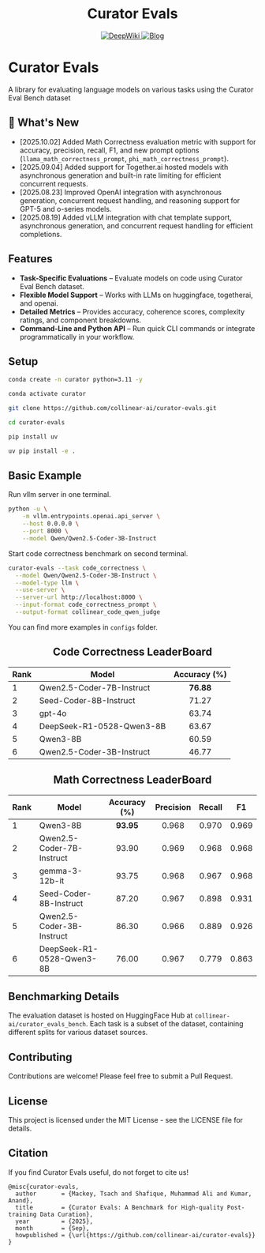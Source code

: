 <h1 align="center">Curator Evals</h1>

<p align="center">
  <a href="https://deepwiki.ai" target="_blank">
    <img src="https://img.shields.io/badge/DeepWiki-000000?style=for-the-badge&logo=readme&logoColor=white" alt="DeepWiki"/>
  </a>
  <a href="https://blog.bespokelabs.ai" target="_blank">
    <img src="https://img.shields.io/badge/Blog-FF5733?style=for-the-badge&logo=hashnode&logoColor=white" alt="Blog"/>
  </a>
</p>

# Curator Evals

A library for evaluating language models on various tasks using the Curator Eval Bench dataset

## 🎉 What's New

- [2025.10.02] Added Math Correctness evaluation metric with support for accuracy, precision, recall, F1, and new prompt options (`llama_math_correctness_prompt`, `phi_math_correctness_prompt`).
- [2025.09.04] Added support for Together.ai hosted models with asynchronous generation and built-in rate limiting for efficient concurrent requests.
- [2025.08.23] Improved OpenAI integration with asynchronous generation, concurrent request handling, and reasoning support for GPT-5 and o-series models.  
- [2025.08.19] Added vLLM integration with chat template support, asynchronous generation, and concurrent request handling for efficient completions. 


## Features

- **Task-Specific Evaluations** – Evaluate models on code using Curator Eval Bench dataset.
- **Flexible Model Support** – Works with LLMs on huggingface, togetherai, and openai.
- **Detailed Metrics** – Provides accuracy, coherence scores, complexity ratings, and component breakdowns.
- **Command-Line and Python API** – Run quick CLI commands or integrate programmatically in your workflow.

## Setup

```bash
conda create -n curator python=3.11 -y

conda activate curator

git clone https://github.com/collinear-ai/curator-evals.git

cd curator-evals

pip install uv

uv pip install -e .
```
## Basic Example
Run vllm server in one terminal.
```bash
python -u \
    -m vllm.entrypoints.openai.api_server \
    --host 0.0.0.0 \
    --port 8000 \
    --model Qwen/Qwen2.5-Coder-3B-Instruct
```
Start code correctness benchmark on second terminal.
```bash
curator-evals --task code_correctness \
  --model Qwen/Qwen2.5-Coder-3B-Instruct \
  --model-type llm \
  --use-server \
  --server-url http://localhost:8000 \
  --input-format code_correctness_prompt \
  --output-format collinear_code_qwen_judge
```
You can find more examples in `configs` folder.

<!-- ## Code Correctness LeaderBoard
| Rank | Model                          | Accuracy (%) |
|:---:|:-------------------------------:|:-------:|
| 1   | Qwen2.5-Coder-7B-Instruct       | **76.88** |
| 2   | Seed-Coder-8B-Instruct          | 71.27 |
| 3   | gpt-4o                          | 63.74 |
| 4   | DeepSeek-R1-0528-Qwen3-8B       | 63.67 |
| 5   | Qwen3-8B                        | 60.59 |
| 6   | Qwen2.5-Coder-3B-Instruct       | 46.77 | -->
<h2 style="text-align:center;">Code Correctness LeaderBoard</h2>

<div align="center">

<table>
  <thead>
    <tr>
      <th>Rank</th>
      <th>Model</th>
      <th>Accuracy (%)</th>
    </tr>
  </thead>
  <tbody>
    <tr>
      <td>1</td>
      <td>Qwen2.5-Coder-7B-Instruct</td>
      <td align="center"><b>76.88</b></td>
    </tr>
    <tr>
      <td>2</td>
      <td>Seed-Coder-8B-Instruct</td>
      <td align="center">71.27</td>
    </tr>
    <tr>
      <td>3</td>
      <td>gpt-4o</td>
      <td align="center">63.74</td>
    </tr>
    <tr>
      <td>4</td>
      <td>DeepSeek-R1-0528-Qwen3-8B</td>
      <td align="center">63.67</td>
    </tr>
    <tr>
      <td>5</td>
      <td>Qwen3-8B</td>
      <td align="center">60.59</td>
    </tr>
    <tr>
      <td>6</td>
      <td>Qwen2.5-Coder-3B-Instruct</td>
      <td align="center">46.77</td>
    </tr>
  </tbody>
</table>

</div>


<h2 style="text-align:center;">Math Correctness LeaderBoard</h2>

<div align="center">

<table>
  <thead>
    <tr>
      <th>Rank</th>
      <th>Model</th>
      <th>Accuracy (%)</th>
      <th>Precision</th>
      <th>Recall</th>
      <th>F1</th>
    </tr>
  </thead>
  <tbody>
    <tr>
      <td>1</td>
      <td>Qwen3-8B</td>
      <td align="center"><b>93.95</b></td>
      <td align="center">0.968</td>
      <td align="center">0.970</td>
      <td align="center">0.969</td>
    </tr>
    <tr>
      <td>2</td>
      <td>Qwen2.5-Coder-7B-Instruct</td>
      <td align="center">93.90</td>
      <td align="center">0.969</td>
      <td align="center">0.968</td>
      <td align="center">0.968</td>
    </tr>
    <tr>
      <td>3</td>
      <td>gemma-3-12b-it</td>
      <td align="center">93.75</td>
      <td align="center">0.968</td>
      <td align="center">0.967</td>
      <td align="center">0.968</td>
    </tr>
    <tr>
      <td>4</td>
      <td>Seed-Coder-8B-Instruct</td>
      <td align="center">87.20</td>
      <td align="center">0.967</td>
      <td align="center">0.898</td>
      <td align="center">0.931</td>
    </tr>
    <tr>
      <td>5</td>
      <td>Qwen2.5-Coder-3B-Instruct</td>
      <td align="center">86.30</td>
      <td align="center">0.966</td>
      <td align="center">0.889</td>
      <td align="center">0.926</td>
    </tr>
    <tr>
      <td>6</td>
      <td>DeepSeek-R1-0528-Qwen3-8B</td>
      <td align="center">76.00</td>
      <td align="center">0.967</td>
      <td align="center">0.779</td>
      <td align="center">0.863</td>
    </tr>
  </tbody>
</table>

</div>


## Benchmarking Details

The evaluation dataset is hosted on HuggingFace Hub at `collinear-ai/curator_evals_bench`. Each task is a subset of the dataset, containing different splits for various dataset sources.

## Contributing

Contributions are welcome! Please feel free to submit a Pull Request.

## License

This project is licensed under the MIT License - see the LICENSE file for details.

## Citation
If you find Curator Evals useful, do not forget to cite us!
```
@misc{curator-evals,
  author       = {Mackey, Tsach and Shafique, Muhammad Ali and Kumar, Anand},
  title        = {Curator Evals: A Benchmark for High-quality Post-training Data Curation},
  year         = {2025},
  month        = {Sep},
  howpublished = {\url{https://github.com/collinear-ai/curator-evals}}
}
```
